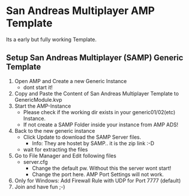 # San Andreas Multiplayer AMP Template 
Its a early but fully working Template.

## Setup San Andreas Multiplayer (SAMP) Generic Template
1. Open AMP and Create a new Generic Instance
    - dont start it!
2. Copy and Paste the Content of San Andreas Multiplayer Template to GenericModule.kvp
3. Start the AMP-Instance
    - Please check if the working dir exists in your generic01/02(etc) Instance.
    - If not create a SAMP Folder inside your instance from AMP ADS!
4. Back to the new generic instance
    - Click Update to download the SAMP Server files.
        - Info: They are hostet by SAMP.. it is the zip link :-D
    - wait for extracting the files
5. Go to File Manager and Edit following files
    - server.cfg
        - Change the default pw. Without this the server wont start!
        - Change the port here. AMP Port Settings will not work.
6. Only for Windows: Add Firewall Rule with UDP for Port 7777 (default)
7. Join and have fun ;-)